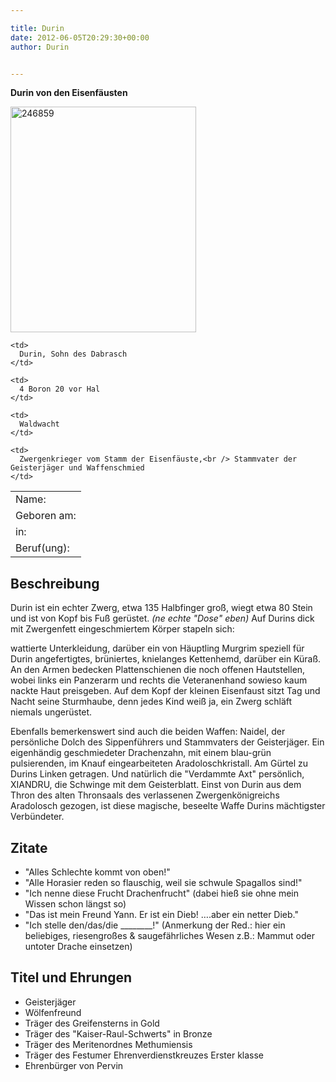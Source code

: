```yaml
---

title: Durin
date: 2012-06-05T20:29:30+00:00
author: Durin


---
```

**Durin von den Eisenfäusten**

<img class="alignnone  wp-image-993" src="http://www.phexkinder.de/wp-content/uploads/246859.jpg" alt="246859" width="297" height="361" />

<table>
  <tr>
    <td>
      Name:
    </td>
    
    <td>
      Durin, Sohn des Dabrasch
    </td>
  </tr>
  
  <tr>
    <td>
      Geboren am:
    </td>
    
    <td>
      4 Boron 20 vor Hal
    </td>
  </tr>
  
  <tr>
    <td>
      in:
    </td>
    
    <td>
      Waldwacht
    </td>
  </tr>
  
  <tr>
    <td>
      Beruf(ung):
    </td>
    
    <td>
      Zwergenkrieger vom Stamm der Eisenfäuste,<br /> Stammvater der Geisterjäger und Waffenschmied
    </td>
  </tr>
</table>

## Beschreibung

Durin ist ein echter Zwerg, etwa 135 Halbfinger groß, wiegt etwa 80 Stein und ist von Kopf bis Fuß gerüstet. _(ne echte "Dose" eben)_ Auf Durins dick mit Zwergenfett eingeschmiertem Körper stapeln sich:
  
wattierte Unterkleidung, darüber ein von Häuptling Murgrim speziell für Durin angefertigtes, brüniertes, knielanges Kettenhemd, darüber ein Küraß. An den Armen bedecken Plattenschienen die noch offenen Hautstellen, wobei links ein Panzerarm und rechts die Veteranenhand sowieso kaum nackte Haut preisgeben. Auf dem Kopf der kleinen Eisenfaust sitzt Tag und Nacht seine Sturmhaube, denn jedes Kind weiß ja, ein Zwerg schläft niemals ungerüstet.
  
Ebenfalls bemerkenswert sind auch die beiden Waffen: Naidel, der persönliche Dolch des Sippenführers und Stammvaters der Geisterjäger. Ein eigenhändig geschmiedeter Drachenzahn, mit einem blau-grün pulsierenden, im Knauf eingearbeiteten Aradoloschkristall. Am Gürtel zu Durins Linken getragen. Und natürlich die "Verdammte Axt" persönlich, XIANDRU, die Schwinge mit dem Geisterblatt. Einst von Durin aus dem Thron des alten Thronsaals des verlassenen Zwergenkönigreichs Aradolosch gezogen, ist diese magische, beseelte Waffe Durins mächtigster Verbündeter.

## Zitate

  * "Alles Schlechte kommt von oben!"
  * "Alle Horasier reden so flauschig, weil sie schwule Spagallos sind!"
  * "Ich nenne diese Frucht Drachenfrucht" (dabei hieß sie ohne mein Wissen schon längst so)
  * "Das ist mein Freund Yann. Er ist ein Dieb! ….aber ein netter Dieb."
  * "Ich stelle den/das/die \___\_____!" (Anmerkung der Red.: hier ein beliebiges, riesengroßes & saugefährliches Wesen z.B.: Mammut oder untoter Drache einsetzen)

## Titel und Ehrungen

  * Geisterjäger
  * Wölfenfreund
  * Träger des Greifensterns in Gold
  * Träger des "Kaiser-Raul-Schwerts" in Bronze
  * Träger des Meritenordnes Methumiensis
  * Träger des Festumer Ehrenverdienstkreuzes Erster klasse
  * Ehrenbürger von Pervin